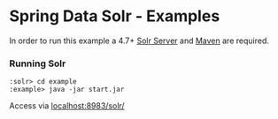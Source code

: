 # Spring Data Solr - Examples

In order to run this example a 4.7+ [Solr Server](http://lucene.apache.org/solr/downloads.html) and [Maven](http://maven.apache.org/download.cgi) are required.

### Running Solr
```emacs
:solr> cd example
:example> java -jar start.jar
```

Access via [localhost:8983/solr/](http://localhost:8983/solr/#/collection1)
